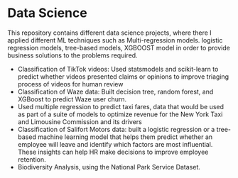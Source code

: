 # Data Science

This repository contains different data science projects, where there I applied different ML techniques such as Multi-regression models. logistic regression models, tree-based models, XGBOOST model in order to provide business solutions to the problems required. 

* Classification of TikTok videos: Used statsmodels and scikit-learn to predict whether videos presented claims or opinions to improve triaging process of videos for human review 
* Classification of Waze data: Built decision tree, random forest, and XGBoost to predict Waze user churn.
* Used multiple regression to predict taxi fares, data that would be used as part of a suite of models to optimize revenue for the New York Taxi and Limousine Commission and its drivers
* Classification of Salifort Motors data: built a logistic regression or a tree-based machine learning model that helps them predict whether an employee will leave and identify which factors are most influential. These insights can help HR make decisions to improve employee retention.
* Biodiversity Analysis, using the National Park Service Dataset.
